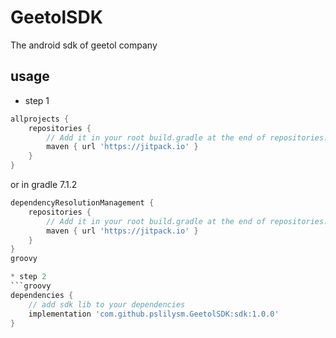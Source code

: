 # GeetolSDK
The android sdk of geetol company

## usage

* step 1
```groovy
allprojects {
    repositories {
        // Add it in your root build.gradle at the end of repositories:
        maven { url 'https://jitpack.io' }
    }
}
```
or in gradle 7.1.2
```groovy
dependencyResolutionManagement {
    repositories {
        // Add it in your root build.gradle at the end of repositories:
        maven { url 'https://jitpack.io' }
    }
}
groovy

* step 2
```groovy
dependencies {
    // add sdk lib to your dependencies
    implementation 'com.github.pslilysm.GeetolSDK:sdk:1.0.0'
}
```
